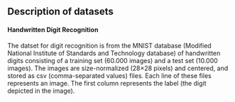 ## Description of datasets

#### Handwritten Digit Recognition
The datset for digit recognition is from the MNIST database (Modified National Institute of Standards and Technology database) of handwritten digits consisting of a training set (60.000 images) and a test set (10.000 images). The images are size-normalized (28×28 pixels) and centered, and stored as csv (comma-separated values) files. Each line of these files represents an image. The first column represents the label (the digit depicted in the image). 
